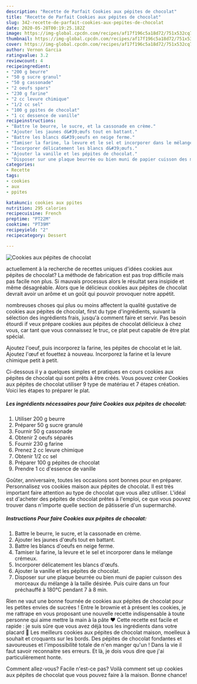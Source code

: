```yaml
---
description: "Recette de Parfait Cookies aux pépites de chocolat"
title: "Recette de Parfait Cookies aux pépites de chocolat"
slug: 342-recette-de-parfait-cookies-aux-pepites-de-chocolat
date: 2020-05-28T00:19:25.182Z
image: https://img-global.cpcdn.com/recipes/af17f196c5a18d72/751x532cq70/cookies-aux-pepites-de-chocolat-photo-principale-de-la-recette.jpg
thumbnail: https://img-global.cpcdn.com/recipes/af17f196c5a18d72/751x532cq70/cookies-aux-pepites-de-chocolat-photo-principale-de-la-recette.jpg
cover: https://img-global.cpcdn.com/recipes/af17f196c5a18d72/751x532cq70/cookies-aux-pepites-de-chocolat-photo-principale-de-la-recette.jpg
author: Vernon Garcia
ratingvalue: 3.2
reviewcount: 4
recipeingredient:
- "200 g beurre"
- "50 g sucre granul"
- "50 g cassonade"
- "2 oeufs spars"
- "230 g farine"
- "2 cc levure chimique"
- "1/2 cc sel"
- "100 g ppites de chocolat"
- "1 cc dessence de vanille"
recipeinstructions:
- "Battre le beurre, le sucre, et la cassonade en crème."
- "Ajouter les jaunes d&#39;œufs tout en battant."
- "Battre les blancs d&#39;oeufs en neige ferme."
- "Tamiser la farine, la levure et le sel et incorporer dans le mélange crémeux."
- "Incorporer délicatement les blancs d&#39;œufs."
- "Ajouter la vanille et les pépites de chocolat."
- "Disposer sur une plaque beurrée ou bien muni de papier cuisson des morceaux du mélange à la taille désirée. Puis cuire dans un four préchauffé à 180°C pendant 7 à 8 min."
categories:
- Recette
tags:
- cookies
- aux
- ppites

katakunci: cookies aux ppites 
nutrition: 295 calories
recipecuisine: French
preptime: "PT22M"
cooktime: "PT39M"
recipeyield: "2"
recipecategory: Dessert

---
```



![Cookies aux pépites de chocolat](https://img-global.cpcdn.com/recipes/af17f196c5a18d72/751x532cq70/cookies-aux-pepites-de-chocolat-photo-principale-de-la-recette.jpg)

actuellement à la recherche de recettes uniques d'idées cookies aux pépites de chocolat? La méthode de fabrication est pas trop difficile mais pas facile non plus. Si mauvais processus alors le résultat sera insipide et même désagréable. Alors que le délicieux cookies aux pépites de chocolat devrait avoir un arôme et un goût qui pouvoir provoquer notre appétit.

nombreuses choses qui plus ou moins affectent la qualité gustative de cookies aux pépites de chocolat, first du type d'ingrédients, suivant la sélection des ingrédients frais, jusqu'à comment faire et servir. Pas besoin étourdi if veux prépare cookies aux pépites de chocolat délicieux à chez vous, car tant que vous connaissez le truc, ce plat peut capable de être plat spécial.

Ajoutez l&#39;oeuf, puis incorporez la farine, les pépites de chocolat et le lait. Ajoutez l&#39;œuf et fouettez à nouveau. Incorporez la farine et la levure chimique petit à petit.


Ci-dessous il y a quelques simples et pratiques en cours cookies aux pépites de chocolat qui sont prêts à être créés. Vous pouvez créer Cookies aux pépites de chocolat utiliser 9 type de matériau et 7 étapes création. Voici les étapes to préparer le plat.

<!--inarticleads1-->

##### Les ingrédients nécessaires pour faire Cookies aux pépites de chocolat:

1. Utiliser 200 g beurre
1. Préparer 50 g sucre granulé
1. Fournir 50 g cassonade
1. Obtenir 2 oeufs séparés
1. Fournir 230 g farine
1. Prenez 2 cc levure chimique
1. Obtenir 1/2 cc sel
1. Préparer 100 g pépites de chocolat
1. Prendre 1 cc d&#39;essence de vanille


Goûter, anniversaire, toutes les occasions sont bonnes pour en préparer. Personnalisez vos cookies maison aux pépites de chocolat. Il est très important faire attention au type de chocolat que vous allez utiliser. L&#39;idéal est d&#39;acheter des pépites de chocolat prêtes à l&#39;emploi, ce que vous pouvez trouver dans n&#39;importe quelle section de pâtisserie d&#39;un supermarché. 

<!--inarticleads2-->

##### Instructions Pour faire Cookies aux pépites de chocolat:

1. Battre le beurre, le sucre, et la cassonade en crème.
1. Ajouter les jaunes d&#39;œufs tout en battant.
1. Battre les blancs d&#39;oeufs en neige ferme.
1. Tamiser la farine, la levure et le sel et incorporer dans le mélange crémeux.
1. Incorporer délicatement les blancs d&#39;œufs.
1. Ajouter la vanille et les pépites de chocolat.
1. Disposer sur une plaque beurrée ou bien muni de papier cuisson des morceaux du mélange à la taille désirée. Puis cuire dans un four préchauffé à 180°C pendant 7 à 8 min.


Rien ne vaut une bonne fournée de cookies aux pépites de chocolat pour les petites envies de sucrées ! Entre le brownie et à présent les cookies, je me rattrape en vous proposant une nouvelle recette indispensable à toute personne qui aime mettre la main à la pâte ♥ Cette recette est facile et rapide : je suis sûre que vous avez déjà tous les ingrédients dans votre placard 🙂 Les meilleurs cookies aux pépites de chocolat maison, moelleux à souhait et croquants sur les bords. Des pépites de chocolat fondantes et savoureuses et l&#39;impossibilité totale de n&#39;en manger qu&#39;un ! Dans la vie il faut savoir reconnaitre ses erreurs. Et là, je dois vous dire que j&#39;ai particulièrement honte. 


Comment allez-vous? Facile n'est-ce pas? Voilà comment set up cookies aux pépites de chocolat que vous pouvez faire à la maison. Bonne chance!
